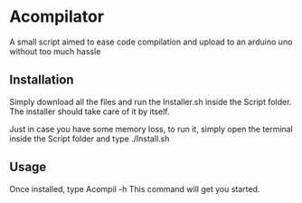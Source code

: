 # Acompilator
A small script aimed to ease code compilation and upload to an arduino uno without too much hassle


## Installation 

Simply download all the files and run the Installer.sh inside the Script folder.
The installer should take care of it by itself.

Just in case you have some memory loss, to run it, simply open the terminal inside the Script folder and type
./Install.sh 



## Usage 

Once installed, type
Acompil -h
This command will get you started.
